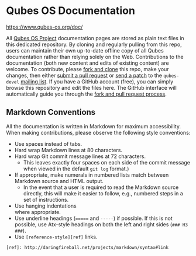 Qubes OS Documentation
======================
https://www.qubes-os.org/doc/

All [Qubes OS Project][qubes] documentation pages are stored as plain text
files in this dedicated repository. By cloning and regularly pulling from
this repo, users can maintain their own up-to-date offline copy of all
Qubes documentation rather than relying solely on the Web. Contributions
to the documentation (both new content and edits of existing content)
are welcome. To contribute, please [fork and clone][gh-fork] this repo,
make your changes, then either [submit a pull request][gh-pull] or
[send a patch][patch] to the `qubes-devel` [mailing list][lists]. If you have
a GitHub account (free), you can simply browse this repository and edit the
files here. The GitHub interface will automatically guide you through the
[fork and pull request process][gh-fork].


Markdown Conventions
--------------------

All the documentation is written in Markdown for maximum accessibility. When
making contributions, please observe the following style conventions:

 * Use spaces instead of tabs.
 * Hard wrap Markdown lines at 80 characters.
 * Hard wrap Git commit message lines at 72 characters.
   * This leaves exactly four spaces on each side of the commit message when
   viewed in the default `git log` format.)
 * If appropriate, make numerals in numbered lists match between Markdown
   source and HTML output.
   * In the event that a user is required to read the Markdown source
   directly, this will make it easier to follow, e.g., numbered steps in a
   set of instructions.
 * Use hanging indentations  
   where appropriate.
 * Use underline headings (`=====` and `-----`) if possible. If this is not
   possible, use Atx-style headings on both the left and right sides
   (`### H3 ###`).
 * Use `[reference-style][ref]` links.  
 
`[ref]: http://daringfireball.net/projects/markdown/syntax#link`


[qubes]: https://github.com/QubesOS
[gh-fork]: https://guides.github.com/activities/forking/
[gh-pull]: https://help.github.com/articles/using-pull-requests/
[patch]: https://www.qubes-os.org/doc/source-code/#sending-a-patch
[lists]: https://www.qubes-os.org/doc/qubes-lists/
